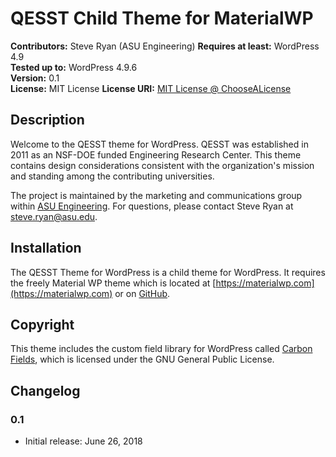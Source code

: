 # QESST Child Theme for MaterialWP

**Contributors:** Steve Ryan (ASU Engineering)
**Requires at least:** WordPress 4.9  
**Tested up to:** WordPress 4.9.6  
**Version:** 0.1  
**License:** MIT License
**License URI:** [MIT License @ ChooseALicense](https://choosealicense.com/licenses/mit/)

## Description

Welcome to the QESST theme for WordPress. QESST was established in 2011 as an NSF-DOE funded Engineering Research Center. This theme contains design considerations consistent with the organization's mission and standing among the contributing universities.

The project is maintained by the marketing and communications group within [ASU Engineering](https://comm.engineering.asu.edu). For questions, please contact Steve Ryan at steve.ryan@asu.edu.

## Installation

The QESST Theme for WordPress is a child theme for WordPress. It requires the freely Material WP theme which is located at [https://materialwp.com](https://materialwp.com) or on [GitHub](https://github.com/braginteractive/materialwp). 

## Copyright

This theme includes the custom field library for WordPress called [Carbon Fields](https://carbonfields.net), which is licensed under the GNU General Public License.

## Changelog

### 0.1
* Initial release: June 26, 2018